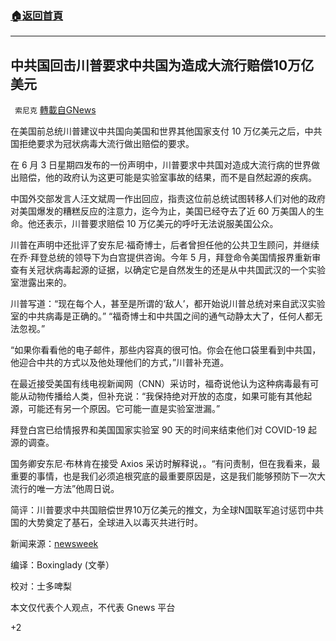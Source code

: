 ###  [:house:返回首頁](https://github.com/ourhimalayas/txt)
---

## 中共国回击川普要求中共国为造成大流行赔偿10万亿美元
` 索尼克` [轉載自GNews](https://gnews.org/zh-hans/1308127/)

在美国前总统川普建议中共国向美国和世界其他国家支付 10 万亿美元之后，中共国拒绝要求为冠状病毒大流行做出赔偿的要求。

在 6 月 3 日星期四发布的一份声明中，川普要求中共国对造成大流行病的世界做出赔偿，他的政府认为这更可能是实验室事故的结果，而不是自然起源的疾病。

中国外交部发言人汪文斌周一作出回应，指责这位前总统试图转移人们对他的政府对美国爆发的糟糕反应的注意力，迄今为止，美国已经夺去了近 60 万美国人的生命。他还表示，川普要求赔偿 10 万亿美元的呼吁无法说服美国公众。

川普在声明中还批评了安东尼·福奇博士，后者曾担任他的公共卫生顾问，并继续在乔·拜登总统的领导下为白宫提供咨询。今年 5 月，拜登命令美国情报界重新审查有关冠状病毒起源的证据，以确定它是自然发生的还是从中共国武汉的一个实验室泄露出来的。

川普写道：“现在每个人，甚至是所谓的‘敌人’，都开始说川普总统对来自武汉实验室的中共病毒是正确的。” “福奇博士和中共国之间的通气动静太大了，任何人都无法忽视。”

“如果你看看他的电子邮件，那些内容真的很可怕。你会在他口袋里看到中共国，他迎合中共的方式以及他处理他们的方式，”川普补充道。

在最近接受美国有线电视新闻网（CNN）采访时，福奇说他认为这种病毒最有可能从动物传播给人类，但补充说：“我保持绝对开放的态度，如果可能有其他起源，可能还有另一个原因。它可能一直是实验室泄漏。”

拜登白宫已给情报界和美国国家实验室 90 天的时间来结束他们对 COVID-19 起源的调查。

国务卿安东尼·布林肯在接受 Axios 采访时解释说，。“有问责制，但在我看来，最重要的事情，也是我们必须追根究底的最重要原因是，这是我们能够预防下一次大流行的唯一方法”他周日说。

简评：川普要求中共国赔偿世界10万亿美元的推文，为全球N国联军追讨惩罚中共国的大势奠定了基石，全球进入以毒灭共进行时。

新闻来源：[newsweek](https://www.newsweek.com/china-hits-back-donald-trumps-demand-they-pay-10-trillion-causing-pandemic-1598526)

编译：Boxinglady (文拳）

校对：士多啤梨

本文仅代表个人观点，不代表 Gnews 平台

+2
